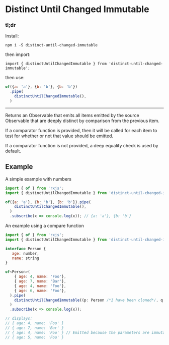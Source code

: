 # Distinct Until Changed Immutable

### tl;dr

Install:

`npm i -S distinct-until-changed-immutable`

then import:

`import { distinctUntilChangedImmutable } from 'distinct-until-changed-immutable';`

then use: 

```javascript
of({a: 'a'}, {b: 'b'}, {b: 'b'})
  .pipe(
    distinctUntilChangedImmutable(),
  )
```
___
Returns an Observable that emits all items emitted by the source Observable that are deeply distinct by comparison from the previous item.
 
 If a comparator function is provided, then it will be called for each item to test for whether or not that value should be emitted.
 
 If a comparator function is not provided, a deep equality check is used by default.
 
 ## Example
 A simple example with numbers
 ```javascript
 import { of } from 'rxjs';
 import { distinctUntilChangedImmutable } from 'distinct-until-changed-immutable';
 
 of({a: 'a'}, {b: 'b'}, {b: 'b'}).pipe(
     distinctUntilChangedImmutable(),
   )
   .subscribe(x => console.log(x)); // {a: 'a'}, {b: 'b'}
 ```
 
 An example using a compare function
 ```javascript
 import { of } from 'rxjs';
 import { distinctUntilChangedImmutable } from 'distinct-until-changed-immutable';
 
 interface Person {
    age: number,
    name: string
 }
 
 of<Person>(
     { age: 4, name: 'Foo'},
     { age: 7, name: 'Bar'},
     { age: 4, name: 'Foo'},
     { age: 6, name: 'Foo'},
   ).pipe(
     distinctUntilChangedImmutable((p: Person /*I have been cloned*/, q: Person) => p === q),
   )
   .subscribe(x => console.log(x));
 
 // displays:
 // { age: 4, name: 'Foo' }
 // { age: 7, name: 'Bar' }
 // { age: 4, name: 'Foo' } // Emitted because the parameters are immutable and we are doing a simple === check in the comparator function above
 // { age: 5, name: 'Foo' }
